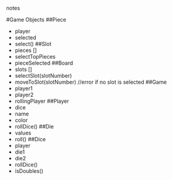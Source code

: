 notes

#Game Objects
##Piece
- player
- selected
- select()
##Slot
- pieces []
- selectTopPieces
- pieceSelected
##Board
- slots []
- selectSlot(slotNumber)
- moveToSlot(slotNumber) //error if no slot is selected
##Game
- player1
- player2
- rollingPlayer
##Player
- dice
- name
- color
- rollDice()
##Die
- values
- roll()
##Dice
- player
- die1
- die2
- rollDice()
- isDoubles()
